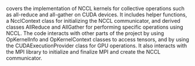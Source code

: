 covers the implementation of NCCL kernels for collective operations such as all-reduce and all-gather on CUDA devices. It includes helper functions, a NcclContext class for initializing the NCCL communicator, and derived classes AllReduce and AllGather for performing specific operations using NCCL. The code interacts with other parts of the project by using OpKernelInfo and OpKernelContext classes to access tensors, and by using the CUDAExecutionProvider class for GPU operations. It also interacts with the MPI library to initialize and finalize MPI and create the NCCL communicator.